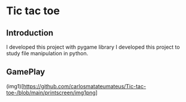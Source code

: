 # Tic tac toe

## Introduction
I developed this project with pygame library
I developed this project to study file manipulation in python.

## GamePlay

(img1)[https://github.com/carlosmatateumateus/Tic-tac-toe-/blob/main/printscreen/img1png]
